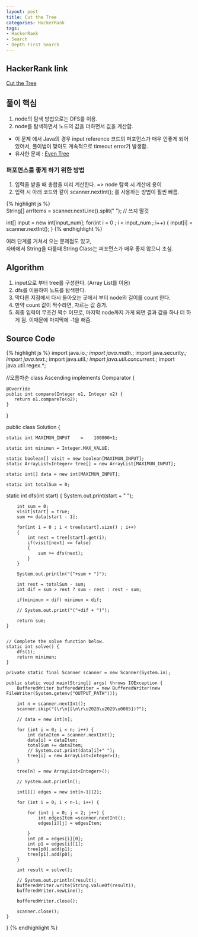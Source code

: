 ```yaml
---
layout: post
title: Cut the Tree
categories: HackerRank
tags:
- HackerRank
- Search
- Depth First Search
---
```


## **HackerRank link**
[Cut the Tree](https://www.hackerrank.com/challenges/cut-the-tree/problem)


## **풀이 핵심**
1. node의 탐색 방법으로는 DFS를 이용.
2. node를 탐색하면서 노드의 값을 더하면서 값을 계산함.

*  이 문제 에서 Java의 경우 input reference 코드의 퍼포먼스가 매우 안좋게 되어 있어서, 풀이법이 맞아도 계속적으로 timeout error가 발생함.
*  유사한 문제 : [Even Tree](https://superpowercoding.github.io/hackerrank/2018/09/12/Even-Tree/)

### 퍼포먼스를 좋게 하기 위한 방법
1. 입력을 받을 때 총합을 미리 계산한다. => node 탐색 시 계산에 용이
2. 입력 시 아래 코드와 같이 scanner.nextInt(); 를 사용하는 방법이 훨씬 빠름.

{% highlight js %}  
String[] arrItems = scanner.nextLine().split(" ");  // 쓰지 말것

int[] input = new int[input_num];
for(int i = 0 ; i < input_num ; i++)
{
    input[i] = scanner.nextInt();
}
{% endhighlight %}

여러 단계를 거쳐서 오는 문제점도 있고,  
자바에서 String을 다룰때 String Class는 퍼포먼스가 매우 좋지 않으니 조심.

## **Algorithm**
1. input으로 부터 tree를 구성한다. (Array List를 이용)
2. dfs를 이용하여 노드를 탐색한다.
3. 막다른 지점에서 다시 돌아오는 곳에서 부터 node의 길이를 count 한다.
4. 만약 count 값이 짝수라면, 자르는 값 증가.
5. 최종 입력이 무조건 짝수 이므로, 마지막 node까지 가게 되면 결과 값을 하나 더 하게 됨. 이때문에 마지막에 -1을 해줌.

## **Source Code**
{% highlight js %}
import java.io.*;
import java.math.*;
import java.security.*;
import java.text.*;
import java.util.*;
import java.util.concurrent.*;
import java.util.regex.*;


//오름차순
class Ascending implements Comparator<Integer> {

    @Override
    public int compare(Integer o1, Integer o2) {
       return o1.compareTo(o2);
    }

}


public class Solution {

    static int MAXIMUN_INPUT    =    100000+1;
    
    static int minimun = Integer.MAX_VALUE;
    
    static boolean[] visit = new boolean[MAXIMUN_INPUT];
    static ArrayList<Integer> tree[] = new ArrayList[MAXIMUN_INPUT];
    
    static int[] data = new int[MAXIMUN_INPUT];
    
    static int totalSum = 0;

   static int dfs(int start)
    {
        System.out.print(start + " ");
        
        int sum = 0;
        visit[start] = true;
        sum += data[start - 1];
        
        for(int i = 0 ; i < tree[start].size() ; i++)
        {
            int next = tree[start].get(i);
            if(visit[next] == false)
            {
                sum += dfs(next);
            }
        }
        
        System.out.println("("+sum + ")");
        
        int rest = totalSum - sum;
        int dif = sum > rest ? sum - rest : rest - sum;
        
        if(minimun > dif) minimun = dif;
        
        // System.out.print("("+dif + ")");
        
        return sum;
    }
    
    
    // Complete the solve function below.
    static int solve() { 
        dfs(1);        
        return minimun;
    }

    private static final Scanner scanner = new Scanner(System.in);

    public static void main(String[] args) throws IOException {
        BufferedWriter bufferedWriter = new BufferedWriter(new FileWriter(System.getenv("OUTPUT_PATH")));

        int n = scanner.nextInt();
        scanner.skip("(\r\n|[\n\r\u2028\u2029\u0085])?");

        // data = new int[n];

        for (int i = 0; i < n; i++) {
            int dataItem = scanner.nextInt();
            data[i] = dataItem;
            totalSum += dataItem;
            // System.out.print(data[i]+" ");
            tree[i] = new ArrayList<Integer>();        
        }
        
        tree[n] = new ArrayList<Integer>();        
        
        // System.out.println();
        
        int[][] edges = new int[n-1][2];

        for (int i = 0; i < n-1; i++) {           

            for (int j = 0; j < 2; j++) {
                int edgesItem =scanner.nextInt();
                edges[i][j] = edgesItem;
                
            }            
            int p0 = edges[i][0];
            int p1 = edges[i][1];
            tree[p0].add(p1);
            tree[p1].add(p0);
        }

        int result = solve();

        // System.out.println(result);
        bufferedWriter.write(String.valueOf(result));
        bufferedWriter.newLine();

        bufferedWriter.close();

        scanner.close();
    }
}
{% endhighlight %}

